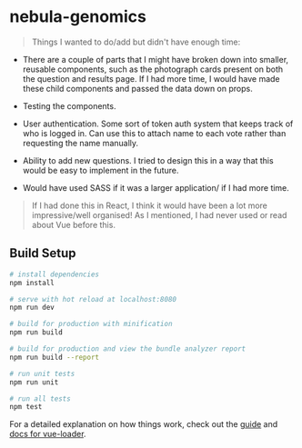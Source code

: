 # nebula-genomics

> Things I wanted to do/add but didn't have enough time:

* There are a couple of parts that I might have broken down into smaller, reusable components, such as the photograph cards present on both the question and results page. If I had more time, I would have made these child components and passed the data down on props.

* Testing the components.

* User authentication. Some sort of token auth system that keeps track of who is logged in. Can use this to attach name to each vote rather than requesting the name manually.

* Ability to add new questions. I tried to design this in a way that this would be easy to implement in the future.

* Would have used SASS if it was a larger application/ if I had more time.

> If I had done this in React, I think it would have been a lot more impressive/well organised! As I mentioned, I had never used or read about Vue before this. 

## Build Setup

``` bash
# install dependencies
npm install

# serve with hot reload at localhost:8080
npm run dev

# build for production with minification
npm run build

# build for production and view the bundle analyzer report
npm run build --report

# run unit tests
npm run unit

# run all tests
npm test
```

For a detailed explanation on how things work, check out the [guide](http://vuejs-templates.github.io/webpack/) and [docs for vue-loader](http://vuejs.github.io/vue-loader).
